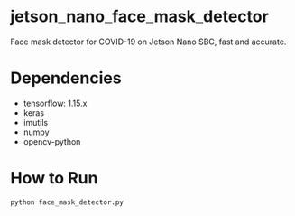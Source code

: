 # jetson_nano_face_mask_detector
Face mask detector for COVID-19 on Jetson Nano SBC, fast and accurate.

# Dependencies
- tensorflow: 1.15.x
- keras
- imutils
- numpy
- opencv-python

# How to Run
```bash
python face_mask_detector.py
```
